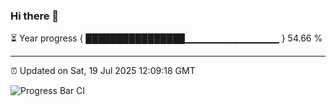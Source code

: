 ### Hi there 👋

⏳ Year progress { ████████████████▁▁▁▁▁▁▁▁▁▁▁▁▁▁ } 54.66 %

---

⏰ Updated on Sat, 19 Jul 2025 12:09:18 GMT

![Progress Bar CI](https://github.com/liununu/liununu/workflows/Progress%20Bar%20CI/badge.svg)
